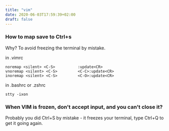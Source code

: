 ```yaml
---
title: "vim"
date: 2020-06-03T17:59:39+02:00
draft: false
---
```

### How to map save to Ctrl+s

Why? To avoid freezing the terminal by mistake.

in .vimrc
```
noremap <silent> <C-S>          :update<CR>
vnoremap <silent> <C-S>         <C-C>:update<CR>
inoremap <silent> <C-S>         <C-O>:update<CR>
```

in .bashrc or .zshrc

```
stty -ixon
```

### When VIM is frozen, don't accept input, and you can't close it?

Probably you did Ctrl+S by mistake - it freezes your terminal, type Ctrl+Q to get it going again.

